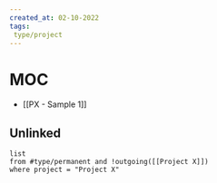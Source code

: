 ```yaml
---
created_at: 02-10-2022
tags: 
 type/project
---
```


# MOC
- [[PX - Sample 1]]

## Unlinked
```dataview
list 
from #type/permanent and !outgoing([[Project X]])
where project = "Project X"
```
